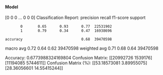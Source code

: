 #### Model
[0 0 0 ... 0 0 0]
Classification Report:
              precision    recall  f1-score   support

           0       0.65      0.93      0.77  22531902
           1       0.79      0.34      0.47  16938696

    accuracy                           0.68  39470598
   macro avg       0.72      0.64      0.62  39470598
weighted avg       0.71      0.68      0.64  39470598

Accuracy: 0.6773988324169804
Confusion Matrix:
[[20992726  1539176]
 [11194085  5744611]]
Confusion Matrix (%):
[[53.18573081  3.89955075]
 [28.36056601 14.55415244]]
